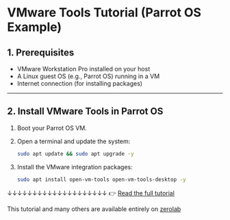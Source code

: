 # VMware Tools Tutorial (Parrot OS Example)

## 1. Prerequisites

* VMware Workstation Pro installed on your host
* A Linux guest OS (e.g., Parrot OS) running in a VM
* Internet connection (for installing packages)

---

## 2. Install VMware Tools in Parrot OS

1. Boot your Parrot OS VM.
2. Open a terminal and update the system:

   ```bash
   sudo apt update && sudo apt upgrade -y
   ```
3. Install the VMware integration packages:

   ```bash
   sudo apt install open-vm-tools open-vm-tools-desktop -y
   ```
↓↓↓↓↓↓↓↓↓↓↓↓↓↓↓↓↓↓↓↓
👉 [Read the full tutorial](https://github.com/tudes00/ZeroLab/blob/main/notes/tuto/VMware/Vmware-Tools.md)

This tutorial and many others are available entirely on [zerolab](https://github.com/tudes00/ZeroLab/)